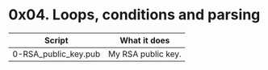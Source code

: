 # 0x04. Loops, conditions and parsing

Script | What it does
------ | ------------
0-RSA_public_key.pub | My RSA public key.
